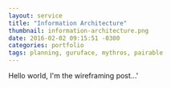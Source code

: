 ```yaml
---
layout: service
title: "Information Architecture"
thumbnail: information-architecture.png
date: 2016-02-02 09:15:51 -0300
categories: portfolio
tags: planning, guruface, mythros, pairable
---
```

Hello world, I'm the wireframing post...'